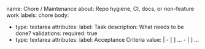 name: Chore / Maintenance
about: Repo hygiene, CI, docs, or non-feature work
labels: chore
body:
  - type: textarea
    attributes:
      label: Task
      description: What needs to be done?
    validations:
      required: true
  - type: textarea
    attributes:
      label: Acceptance Criteria
      value: |
        - [ ] ...
        - [ ] ...


